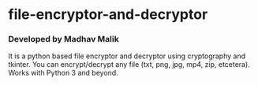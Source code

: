 # file-encryptor-and-decryptor
### Developed by Madhav Malik

It is a python based file encryptor and decryptor using cryptography and tkinter. You can encrypt/decrypt any file (txt, png, jpg, mp4, zip, etcetera).
Works with Python 3 and beyond.
